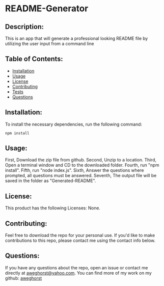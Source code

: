 # README-Generator

  ## Description:

  This is an app that will generate a professional looking README file by utilizing the user input from a command line

  ## Table of Contents:

  - [Installation](#installation)
  - [Usage](#usage)
  - [License](#license)
  - [Contributing](#contributing)
  - [Tests](#tests)
  - [Questions](#questions)

  ## Installation:
  
  To install the necessary dependencies, run the following command:

  ```
  npm install
  ```

  ## Usage:

  First, Download the zip file from github.  Second, Unzip to a location.  Third, Open a terminal window and CD to the downloaded folder. Fourth, run "npm install". Fifth, run "node index.js". Sixth, Answer the questions where prompted, all questions must be answered. Seventh, The output file will be saved in the  folder as "Generated-README".

  ## License:

  This product has the following Licenses: None.

  ## Contributing:

  Feel free to download the repo for your personal use.  If you'd like to make contributions to this repo, please contact me using the contact info below.

  ## Questions:

  If you have any questions about the repo, open an issue or contact me directly at aweghorst@yahoo.com.  You can find more of my work on my github: [aweghorst](http://www.github.com/aweghorst)
  
